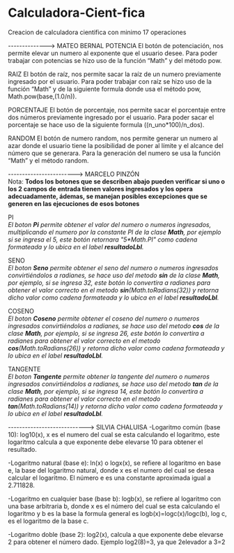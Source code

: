 # Calculadora-Cient-fica
Creacion de calculadora cientifica con minimo 17 operaciones

--------------> MATEO BERNAL
POTENCIA
El botón de potenciación, nos permite elevar un numero al exponente que el usuario desee. Para poder trabajar con potencias se hizo uso de la 
función “Math” y del método pow.

RAIZ
El botón de raíz, nos permite sacar la raíz de un numero previamente ingresado por el usuario. Para poder trabajar con raíz se hizo uso de la 
función “Math” y de la siguiente formula donde usa el método pow, Math.pow(base,(1.0/n)).

PORCENTAJE
El botón de porcentaje, nos permite sacar el porcentaje entre dos números previamente ingresado por el usuario. Para poder sacar el porcentaje 
se hace uso de la siguiente formula ((n_uno*100)/n_dos).

RANDOM
El botón de numero random, nos permite generar un numero al azar donde el usuario tiene la posibilidad de poner al límite y el alcance del número 
que se generara. Para la generación del numero se usa la función “Math” y el método random.

------------------------> MARCELO PINZÓN <br>
Nota: **Todos los botones que se describen abajo pueden verificar si uno o los 2 campos de entrada tienen valores ingresados y los opera adecuadamente, ádemas, se manejan posibles excepciones que se generen en las ejecuciones de esos botones**

PI <br>
_El boton **Pi** permite obtener el valor del numero o numeros ingresados, multiplicando el numero por la constante PI de la clase **Math**, por ejemplo si se ingresa el 5, este botón retornara "5*Math.PI" como cadena formateada y lo ubica en el label **resultadoLbl**._

 SENO <br>
_El boton **Seno** permite obtener el seno del numero o numeros ingresados convirtiéndolos a radianes, se hace uso del metodo **sin** de la clase **Math**, por ejemplo, si se ingresa 32, este botón lo convertira a radianes para obtener el valor correcto en el metodo **sin**(Math.toRadians(32)) y retorna dicho valor como cadena formateada y lo ubica en el label **resultadoLbl**._

COSENO <br>
_El boton **Coseno** permite obtener el coseno del numero o numeros ingresados convirtiéndolos a radianes, se hace uso del metodo **cos** de la clase **Math**, por ejemplo, si se ingresa 26, este botón lo convertira a radianes para obtener el valor correcto en el metodo **cos**(Math.toRadians(26)) y retorna dicho valor como cadena formateada y lo ubica en el label **resultadoLbl**._

TANGENTE <br>
_El boton **Tangente** permite obtener la tangente del numero o numeros ingresados convirtiéndolos a radianes, se hace uso del metodo **tan** de la clase **Math**, por ejemplo, si se ingresa 14, este botón lo convertira a radianes para obtener el valor correcto en el metodo **tan**(Math.toRadians(14)) y retorna dicho valor como cadena formateada y lo ubica en el label **resultadoLbl**._

----------------------------> SILVIA CHALUISA
-Logaritmo común (base 10): log10(x), x es el numero del cual se esta calculando el logaritmo, este logaritmo calcula a que exponente debe elevarse 10 para obtener el resultado.

-Logaritmo natural (base e): ln(x) o logx(x), se refiere al logaritmo en base e, la base del logaritmo natural, donde x es el numero del cual se desea calcular el logaritmo. El número e es una constante aproximada igual a 2.711828.

-Logaritmo en cualquier base (base b): logb(x), se refiere al logaritmo con una base arbitraria b, donde x es el número del cual se esta calculando el logaritmo y b es la base la formula general es logb(x)=logc(x)/logc(b), log c, es el logaritmo de la base c.

-Logaritmo doble (base 2): log2(x), calcula a que exponente debe elevarse 2 para obtener el número dado. Ejemplo log2(8)=3, ya que 2elevador a 3=2
